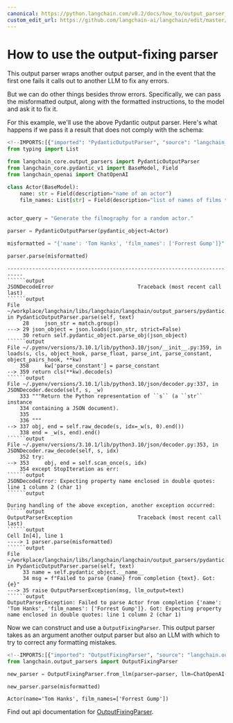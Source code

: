 ```yaml
---
canonical: https://python.langchain.com/v0.2/docs/how_to/output_parser_fixing/
custom_edit_url: https://github.com/langchain-ai/langchain/edit/master/docs/docs/how_to/output_parser_fixing.ipynb
---
```


# How to use the output-fixing parser

This output parser wraps another output parser, and in the event that the first one fails it calls out to another LLM to fix any errors.

But we can do other things besides throw errors. Specifically, we can pass the misformatted output, along with the formatted instructions, to the model and ask it to fix it.

For this example, we'll use the above Pydantic output parser. Here's what happens if we pass it a result that does not comply with the schema:


```python
<!--IMPORTS:[{"imported": "PydanticOutputParser", "source": "langchain_core.output_parsers", "docs": "https://api.python.langchain.com/en/latest/output_parsers/langchain_core.output_parsers.pydantic.PydanticOutputParser.html", "title": "How to use the output-fixing parser"}, {"imported": "ChatOpenAI", "source": "langchain_openai", "docs": "https://api.python.langchain.com/en/latest/chat_models/langchain_openai.chat_models.base.ChatOpenAI.html", "title": "How to use the output-fixing parser"}]-->
from typing import List

from langchain_core.output_parsers import PydanticOutputParser
from langchain_core.pydantic_v1 import BaseModel, Field
from langchain_openai import ChatOpenAI
```


```python
class Actor(BaseModel):
    name: str = Field(description="name of an actor")
    film_names: List[str] = Field(description="list of names of films they starred in")


actor_query = "Generate the filmography for a random actor."

parser = PydanticOutputParser(pydantic_object=Actor)
```


```python
misformatted = "{'name': 'Tom Hanks', 'film_names': ['Forrest Gump']}"
```


```python
parser.parse(misformatted)
```

```output
---------------------------------------------------------------------------
``````output
JSONDecodeError                           Traceback (most recent call last)
``````output
File ~/workplace/langchain/libs/langchain/langchain/output_parsers/pydantic.py:29, in PydanticOutputParser.parse(self, text)
     28     json_str = match.group()
---> 29 json_object = json.loads(json_str, strict=False)
     30 return self.pydantic_object.parse_obj(json_object)
``````output
File ~/.pyenv/versions/3.10.1/lib/python3.10/json/__init__.py:359, in loads(s, cls, object_hook, parse_float, parse_int, parse_constant, object_pairs_hook, **kw)
    358     kw['parse_constant'] = parse_constant
--> 359 return cls(**kw).decode(s)
``````output
File ~/.pyenv/versions/3.10.1/lib/python3.10/json/decoder.py:337, in JSONDecoder.decode(self, s, _w)
    333 """Return the Python representation of ``s`` (a ``str`` instance
    334 containing a JSON document).
    335 
    336 """
--> 337 obj, end = self.raw_decode(s, idx=_w(s, 0).end())
    338 end = _w(s, end).end()
``````output
File ~/.pyenv/versions/3.10.1/lib/python3.10/json/decoder.py:353, in JSONDecoder.raw_decode(self, s, idx)
    352 try:
--> 353     obj, end = self.scan_once(s, idx)
    354 except StopIteration as err:
``````output
JSONDecodeError: Expecting property name enclosed in double quotes: line 1 column 2 (char 1)
``````output

During handling of the above exception, another exception occurred:
``````output
OutputParserException                     Traceback (most recent call last)
``````output
Cell In[4], line 1
----> 1 parser.parse(misformatted)
``````output
File ~/workplace/langchain/libs/langchain/langchain/output_parsers/pydantic.py:35, in PydanticOutputParser.parse(self, text)
     33 name = self.pydantic_object.__name__
     34 msg = f"Failed to parse {name} from completion {text}. Got: {e}"
---> 35 raise OutputParserException(msg, llm_output=text)
``````output
OutputParserException: Failed to parse Actor from completion {'name': 'Tom Hanks', 'film_names': ['Forrest Gump']}. Got: Expecting property name enclosed in double quotes: line 1 column 2 (char 1)
```

Now we can construct and use a `OutputFixingParser`. This output parser takes as an argument another output parser but also an LLM with which to try to correct any formatting mistakes.


```python
<!--IMPORTS:[{"imported": "OutputFixingParser", "source": "langchain.output_parsers", "docs": "https://api.python.langchain.com/en/latest/output_parsers/langchain.output_parsers.fix.OutputFixingParser.html", "title": "How to use the output-fixing parser"}]-->
from langchain.output_parsers import OutputFixingParser

new_parser = OutputFixingParser.from_llm(parser=parser, llm=ChatOpenAI())
```


```python
new_parser.parse(misformatted)
```



```output
Actor(name='Tom Hanks', film_names=['Forrest Gump'])
```


Find out api documentation for [OutputFixingParser](https://api.python.langchain.com/en/latest/output_parsers/langchain.output_parsers.fix.OutputFixingParser.html#langchain.output_parsers.fix.OutputFixingParser).